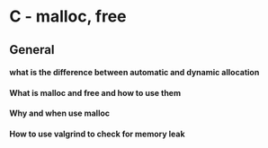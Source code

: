 # C - malloc, free

## General
#### what is the difference between automatic and dynamic allocation
#### What is malloc and free and how to use them
#### Why and when use malloc
#### How to use valgrind to check for memory leak
